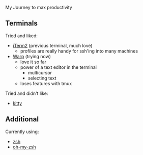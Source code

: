 My Journey to max productivity

## Terminals

Tried and liked:
- [iTerm2](https://iterm2.com/) (previous terminal, much love)
	- profiles are really handy for ssh'ing into many machines
- [Warp](https://www.warp.dev/) (trying now)
	- love it so far
	- power of a text editor in the terminal
		- multicursor
		- selecting text
	- loses features with tmux

Tried and didn't like:
- [kitty](https://sw.kovidgoyal.net/kitty/)

## Additional

Currently using:
- [zsh](https://www.zsh.org/)
- [oh-my-zsh](https://ohmyz.sh/)